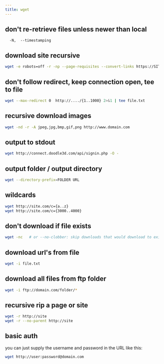 ```yaml
---
title: wget
---
```


## don't re-retrieve files unless newer than local
```
  -N,  --timestamping
```                                  

## download site recursive
```bash
wget -e robots=off -r -np --page-requisites --convert-links https://SITE
```

## don't follow redirect, keep connection open, tee to file
```bash
wget --max-redirect 0  http://..../{1..1000} 2>&1 | tee file.txt
```
 
## recursive download images
```bash
wget -nd -r -A jpeg,jpg,bmp,gif,png http://www.domain.com
```

## output to stdout
```bash
wget http://connect.doodle3d.com/api/signin.php -O -
```
## output folder / output directory
```bash
wget --directory-prefix=FOLDER URL
```

## wildcards
```bash
wget http://site.com/c={a..z}
wget http://site.com/c={3000..4000}
```

## don't download if file exists
```bash
wget -nc   # or --no-clobber: skip downloads that would download to existing files.
```

## download url's from file
```bash
wget -i file.txt
```

## download all files from ftp folder
```bash
wget -i ftp://domain.com/folder/*
```

## recursive rip a page or site
```bash
wget -r http://site
wget -r --no-parent http://site
```

## basic auth
you can just supply the username and password in the URL like this:
```bash
wget http://user:password@domain.com
```
